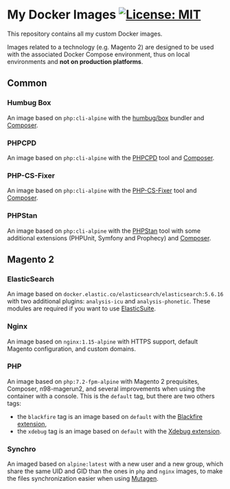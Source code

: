 # My Docker Images [![License: MIT](https://img.shields.io/badge/License-MIT-blue.svg)](https://opensource.org/licenses/MIT)

This repository contains all my custom Docker images.

Images related to a technology (e.g. Magento 2) are designed to be used with the associated Docker Compose environment,
thus on local environments and **not on production platforms**.

## Common

### Humbug Box
An image based on `php:cli-alpine` with the [humbug/box](https://github.com/humbug/box) bundler and
[Composer](https://getcomposer.org/). 

### PHPCPD
An image based on `php:cli-alpine` with the [PHPCPD](https://github.com/sebastianbergmann/phpcpd) tool and
[Composer](https://getcomposer.org/).

### PHP-CS-Fixer
An image based on `php:cli-alpine` with the [PHP-CS-Fixer](https://github.com/FriendsOfPHP/PHP-CS-Fixer) tool and
[Composer](https://getcomposer.org/). 

### PHPStan
An image based on `php:cli-alpine` with the [PHPStan](https://github.com/phpstan/phpstan) tool with some additional
extensions (PHPUnit, Symfony and Prophecy) and [Composer](https://getcomposer.org/).

## Magento 2

### ElasticSearch
An image based on `docker.elastic.co/elasticsearch/elasticsearch:5.6.16` with two additional plugins:
`analysis-icu` and `analysis-phonetic`. These modules are required if you want
to use [ElasticSuite](https://github.com/Smile-SA/elasticsuite).

### Nginx
An image based on `nginx:1.15-alpine` with HTTPS support, default Magento configuration, and custom domains.

### PHP
An image based on `php:7.2-fpm-alpine` with Magento 2 prequisites, Composer, n98-magerun2, and several improvements
when using the container with a console. This is the `default` tag, but there are two others tags:
* the `blackfire` tag is an image based on `default` with the [Blackfire extension](https://blackfire.io/docs/introduction), 
* the `xdebug` tag is an image based on `default` with the [Xdebug extension](https://xdebug.org/).

### Synchro
An imaged based on `alpine:latest` with a new user and a new group, which share the same UID and GID than the ones
in `php` and `nginx` images, to make the files synchronization easier when using [Mutagen](https://mutagen.io/).
